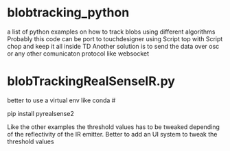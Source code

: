 # blobtracking_python
a list of python examples on how to track blobs using different algorithms
Probably this code can be port to touchdesigner using Script top with Script chop and keep it all inside TD
Another solution is to send the data over osc or any other comunicaton protocol like websocket



# blobTrackingRealSenseIR.py 
 better to use a virtual env like conda #

 pip install pyrealsense2

 Like the other examples the threshold values has to be tweaked depending of the reflectivity of the IR emitter. 
 Better to add an UI system to tweak the threshold values

